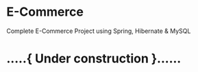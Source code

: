 # E-Commerce
Complete E-Commerce Project using Spring, Hibernate &amp; MySQL

# .....{ Under construction }......
